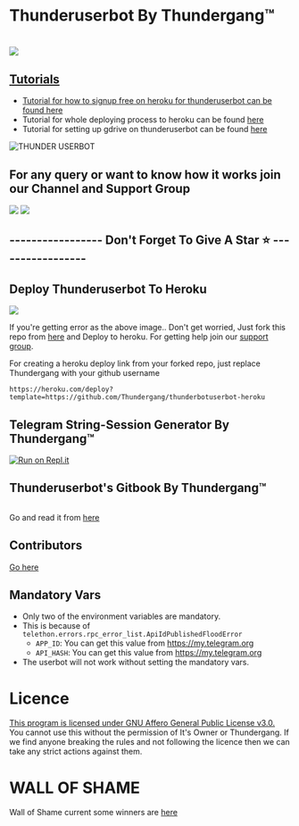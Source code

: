 # Thunderuserbot By Thundergang™

# <p align="left"><a href="https://github.com/Thundergang/thunderuserbot"><img src="https://github-readme-stats.vercel.app/api/pin?username=Thundergang&show_icons=true&theme=dark&hide_border=true&repo=thunderuserbot"></a></p><p align="centre"><a href="https://t.me/thunderuserbot">


## Tutorials
- Tutorial for how to signup free on heroku for thunderuserbot can be found [here](https://youtu.be/x1U0a0_sBe8)
- Tutorial for whole deploying process to heroku can be found [here](https://youtu.be/7530SjgsgW4)
- Tutorial for setting up gdrive on thunderuserbot can be found [here](https://youtu.be/Bwwyn6WVqwI)

<img src="https://telegra.ph/file/d8debedf797a5c00a7844.png" alt="THUNDER USERBOT">

## For any query or want to know how it works join our Channel and Support Group 

<a href="https://t.me/thunderuserbot"><img src="https://img.shields.io/badge/Join-Telegram%20Channel-red.svg?logo=Telegram"></a>
<a href="https://t.me/thunderuserbotchat"><img src="https://img.shields.io/badge/Join-Telegram%20Group-blue.svg?logo=telegram"></a>

## ----------------- Don't Forget To Give A Star ⭐ -----------------

## Deploy Thunderuserbot To Heroku

<img src="https://telegra.ph/file/f9f72d6a0ed19fac35323.jpg">

If you're getting error as the above image.. Don't get worried, Just fork this repo from [here](https://github.com/Thundergang/thunderuserbot-heroku/fork) and Deploy to heroku. For getting help join our [support group](https://t.me/thunderuserbot).

For creating a heroku deploy link from your forked repo, just replace Thundergang with your github username
  
```
https://heroku.com/deploy?template=https://github.com/Thundergang/thunderbotuserbot-heroku
```


## Telegram String-Session Generator By Thundergang™

[![Run on Repl.it](https://repl.it/badge/github/Thundergang/thunderuserbot)](https://repl.it/@deadanonymous/Thundergang#main.py)

## Thunderuserbot's Gitbook By Thundergang™

<img src="https://telegra.ph/file/16df41fe13ab10d5b7b1b.png" alt="">

Go and read it from [here](https://thundergang.gitbook.io/thunderuserbot/)


## Contributors
[Go here](https://github.com/Thundergang/thunderuserbot/graphs/contributors)


## Mandatory Vars

- Only two of the environment variables are mandatory.
- This is because of `telethon.errors.rpc_error_list.ApiIdPublishedFloodError`
  - `APP_ID`: You can get this value from https://my.telegram.org
  - `API_HASH`: You can get this value from https://my.telegram.org
- The userbot will not work without setting the mandatory vars.

# Licence

 [This program is licensed under GNU Affero General Public License v3.0.](https://github.com/Thundergang/thunderuserbot/blob/main/LICENSE)
You cannot use this without the permission of It's Owner or Thundergang. If we find anyone breaking the rules and not following the licence then we can take any strict actions against them.

# WALL OF SHAME

Wall of Shame current some winners are [here](https://t.me/thunderuserbot/53)
